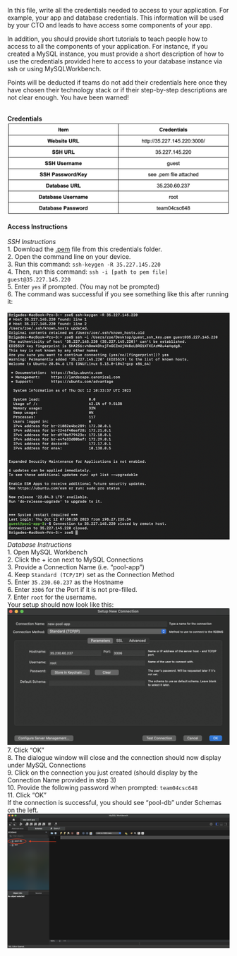 In this file, write all the credentials needed to access to your application. For example, your app and database credentials.
This information will be used by your CTO and leads to have access some components of your app. 

In addition, you should provide short tutorials to teach people how to access to all the 
components of your application. For instance, if you created a MySQL instance, you must provide 
a short description of how to use the credentials provided here to access to your database instance via ssh or 
using MySQLWorkbench. 

Points will be deducted if teams do not add their credentials here once they have chosen their 
technology stack or if their step-by-step descriptions are not clear enough. You have been warned! 

<br>**Credentials**
<br><img src="credentials table.png">

**Access Instructions**</br>
<br>*SSH Instructions*
<br>1. Download the [.pem](guest_ssh_key.pem) file from this credentials folder.
<br>2. Open the command line on your device.
<br>3. Run this command: `ssh-keygen -R 35.227.145.220`
<br>4. Then, run this command:
`ssh -i [path to pem file] guest@35.227.145.220`
<br>5. Enter `yes` if prompted. (You may not be prompted)
<br>6. The command was successful if you see something like this after running it:</br>
<br><img src="successful ssh.png"></br>
*Database Instructions*
<br> 1. Open MySQL Workbench
<br> 2. Click the + icon next to MySQL Connections
<br> 3. Provide a Connection Name (i.e. “pool-app”)
<br> 4. Keep `Standard (TCP/IP)` set as the Connection Method
<br> 5. Enter `35.230.60.237` as the Hostname
<br> 6. Enter `3306` for the Port if it is not pre-filled. 
<br> 7. Enter `root` for the username.
<br>Your setup should now look like this:
<br><img src="MySQL connection setup.png">
<br> 7. Click “OK” 
<br> 8. The dialogue window will close and the connection should now display under MySQL Connections
<br> 9. Click on the connection you just created (should display by the Connection Name provided in step 3)
<br> 10. Provide the following password when prompted: `team04csc648`
<br> 11. Click “OK”
<br>If the connection is successful, you should see “pool-db” under Schemas on the left.
<br><img src="successful db connection.png">


